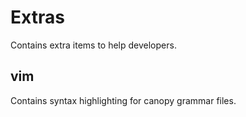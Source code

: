 # Extras

Contains extra items to help developers.

## vim

Contains syntax highlighting for canopy grammar files.
